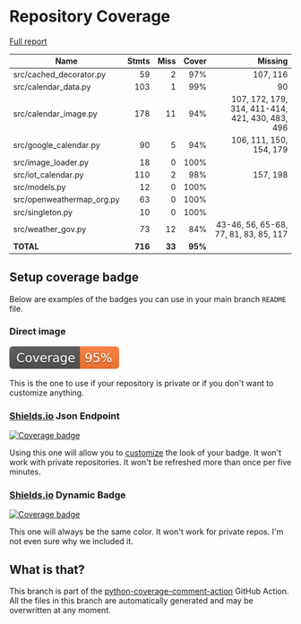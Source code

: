 # Repository Coverage

[Full report](https://htmlpreview.github.io/?https://github.com/andgineer/docker-iot-calendar/blob/python-coverage-comment-action-data/htmlcov/index.html)

| Name                       |    Stmts |     Miss |   Cover |   Missing |
|--------------------------- | -------: | -------: | ------: | --------: |
| src/cached\_decorator.py   |       59 |        2 |     97% |  107, 116 |
| src/calendar\_data.py      |      103 |        1 |     99% |        90 |
| src/calendar\_image.py     |      178 |       11 |     94% |107, 172, 179, 314, 411-414, 421, 430, 483, 496 |
| src/google\_calendar.py    |       90 |        5 |     94% |106, 111, 150, 154, 179 |
| src/image\_loader.py       |       18 |        0 |    100% |           |
| src/iot\_calendar.py       |      110 |        2 |     98% |  157, 198 |
| src/models.py              |       12 |        0 |    100% |           |
| src/openweathermap\_org.py |       63 |        0 |    100% |           |
| src/singleton.py           |       10 |        0 |    100% |           |
| src/weather\_gov.py        |       73 |       12 |     84% |43-46, 56, 65-68, 77, 81, 83, 85, 117 |
|                  **TOTAL** |  **716** |   **33** | **95%** |           |


## Setup coverage badge

Below are examples of the badges you can use in your main branch `README` file.

### Direct image

[![Coverage badge](https://raw.githubusercontent.com/andgineer/docker-iot-calendar/python-coverage-comment-action-data/badge.svg)](https://htmlpreview.github.io/?https://github.com/andgineer/docker-iot-calendar/blob/python-coverage-comment-action-data/htmlcov/index.html)

This is the one to use if your repository is private or if you don't want to customize anything.

### [Shields.io](https://shields.io) Json Endpoint

[![Coverage badge](https://img.shields.io/endpoint?url=https://raw.githubusercontent.com/andgineer/docker-iot-calendar/python-coverage-comment-action-data/endpoint.json)](https://htmlpreview.github.io/?https://github.com/andgineer/docker-iot-calendar/blob/python-coverage-comment-action-data/htmlcov/index.html)

Using this one will allow you to [customize](https://shields.io/endpoint) the look of your badge.
It won't work with private repositories. It won't be refreshed more than once per five minutes.

### [Shields.io](https://shields.io) Dynamic Badge

[![Coverage badge](https://img.shields.io/badge/dynamic/json?color=brightgreen&label=coverage&query=%24.message&url=https%3A%2F%2Fraw.githubusercontent.com%2Fandgineer%2Fdocker-iot-calendar%2Fpython-coverage-comment-action-data%2Fendpoint.json)](https://htmlpreview.github.io/?https://github.com/andgineer/docker-iot-calendar/blob/python-coverage-comment-action-data/htmlcov/index.html)

This one will always be the same color. It won't work for private repos. I'm not even sure why we included it.

## What is that?

This branch is part of the
[python-coverage-comment-action](https://github.com/marketplace/actions/python-coverage-comment)
GitHub Action. All the files in this branch are automatically generated and may be
overwritten at any moment.